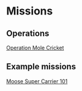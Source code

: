 # Missions



## Operations
[Operation Mole Cricket](http://theurltothemissionrepo)

## Example missions
[Moose Super Carrier 101](https://github.com/51st-Vfw/moose_supercarrier_example)